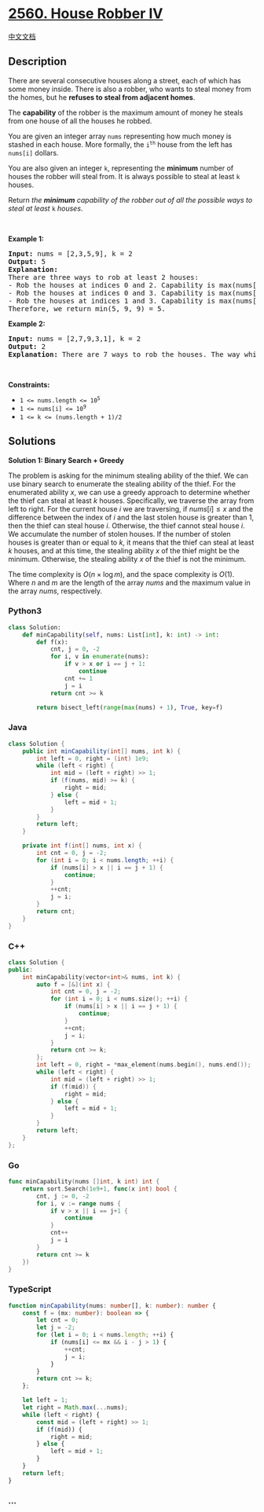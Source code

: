 # [2560. House Robber IV](https://leetcode.com/problems/house-robber-iv)

[中文文档](/solution/2500-2599/2560.House%20Robber%20IV/README.md)

## Description

<p>There are several consecutive houses along a street, each of which has some money inside. There is also a robber, who wants to steal money from the homes, but he <strong>refuses to steal from adjacent homes</strong>.</p>

<p>The <strong>capability</strong> of the robber is the maximum amount of money he steals from one house of all the houses he robbed.</p>

<p>You are given an integer array <code>nums</code> representing how much money is stashed in each house. More formally, the <code>i<sup>th</sup></code> house from the left has <code>nums[i]</code> dollars.</p>

<p>You are also given an integer <code>k</code>, representing the <strong>minimum</strong> number of houses the robber will steal from. It is always possible to steal at least <code>k</code> houses.</p>

<p>Return <em>the <strong>minimum</strong> capability of the robber out of all the possible ways to steal at least </em><code>k</code><em> houses</em>.</p>

<p>&nbsp;</p>
<p><strong class="example">Example 1:</strong></p>

<pre>
<strong>Input:</strong> nums = [2,3,5,9], k = 2
<strong>Output:</strong> 5
<strong>Explanation:</strong> 
There are three ways to rob at least 2 houses:
- Rob the houses at indices 0 and 2. Capability is max(nums[0], nums[2]) = 5.
- Rob the houses at indices 0 and 3. Capability is max(nums[0], nums[3]) = 9.
- Rob the houses at indices 1 and 3. Capability is max(nums[1], nums[3]) = 9.
Therefore, we return min(5, 9, 9) = 5.
</pre>

<p><strong class="example">Example 2:</strong></p>

<pre>
<strong>Input:</strong> nums = [2,7,9,3,1], k = 2
<strong>Output:</strong> 2
<strong>Explanation:</strong> There are 7 ways to rob the houses. The way which leads to minimum capability is to rob the house at index 0 and 4. Return max(nums[0], nums[4]) = 2.
</pre>

<p>&nbsp;</p>
<p><strong>Constraints:</strong></p>

<ul>
	<li><code>1 &lt;= nums.length &lt;= 10<sup>5</sup></code></li>
	<li><code>1 &lt;= nums[i] &lt;= 10<sup>9</sup></code></li>
	<li><code>1 &lt;= k &lt;= (nums.length + 1)/2</code></li>
</ul>

## Solutions

**Solution 1: Binary Search + Greedy**

The problem is asking for the minimum stealing ability of the thief. We can use binary search to enumerate the stealing ability of the thief. For the enumerated ability $x$, we can use a greedy approach to determine whether the thief can steal at least $k$ houses. Specifically, we traverse the array from left to right. For the current house $i$ we are traversing, if $nums[i] \leq x$ and the difference between the index of $i$ and the last stolen house is greater than $1$, then the thief can steal house $i$. Otherwise, the thief cannot steal house $i$. We accumulate the number of stolen houses. If the number of stolen houses is greater than or equal to $k$, it means that the thief can steal at least $k$ houses, and at this time, the stealing ability $x$ of the thief might be the minimum. Otherwise, the stealing ability $x$ of the thief is not the minimum.

The time complexity is $O(n \times \log m)$, and the space complexity is $O(1)$. Where $n$ and $m$ are the length of the array $nums$ and the maximum value in the array $nums$, respectively.

<!-- tabs:start -->

### **Python3**

```python
class Solution:
    def minCapability(self, nums: List[int], k: int) -> int:
        def f(x):
            cnt, j = 0, -2
            for i, v in enumerate(nums):
                if v > x or i == j + 1:
                    continue
                cnt += 1
                j = i
            return cnt >= k

        return bisect_left(range(max(nums) + 1), True, key=f)
```

### **Java**

```java
class Solution {
    public int minCapability(int[] nums, int k) {
        int left = 0, right = (int) 1e9;
        while (left < right) {
            int mid = (left + right) >> 1;
            if (f(nums, mid) >= k) {
                right = mid;
            } else {
                left = mid + 1;
            }
        }
        return left;
    }

    private int f(int[] nums, int x) {
        int cnt = 0, j = -2;
        for (int i = 0; i < nums.length; ++i) {
            if (nums[i] > x || i == j + 1) {
                continue;
            }
            ++cnt;
            j = i;
        }
        return cnt;
    }
}
```

### **C++**

```cpp
class Solution {
public:
    int minCapability(vector<int>& nums, int k) {
        auto f = [&](int x) {
            int cnt = 0, j = -2;
            for (int i = 0; i < nums.size(); ++i) {
                if (nums[i] > x || i == j + 1) {
                    continue;
                }
                ++cnt;
                j = i;
            }
            return cnt >= k;
        };
        int left = 0, right = *max_element(nums.begin(), nums.end());
        while (left < right) {
            int mid = (left + right) >> 1;
            if (f(mid)) {
                right = mid;
            } else {
                left = mid + 1;
            }
        }
        return left;
    }
};
```

### **Go**

```go
func minCapability(nums []int, k int) int {
	return sort.Search(1e9+1, func(x int) bool {
		cnt, j := 0, -2
		for i, v := range nums {
			if v > x || i == j+1 {
				continue
			}
			cnt++
			j = i
		}
		return cnt >= k
	})
}
```

### **TypeScript**

```ts
function minCapability(nums: number[], k: number): number {
    const f = (mx: number): boolean => {
        let cnt = 0;
        let j = -2;
        for (let i = 0; i < nums.length; ++i) {
            if (nums[i] <= mx && i - j > 1) {
                ++cnt;
                j = i;
            }
        }
        return cnt >= k;
    };

    let left = 1;
    let right = Math.max(...nums);
    while (left < right) {
        const mid = (left + right) >> 1;
        if (f(mid)) {
            right = mid;
        } else {
            left = mid + 1;
        }
    }
    return left;
}
```

### **...**

```

```

<!-- tabs:end -->
